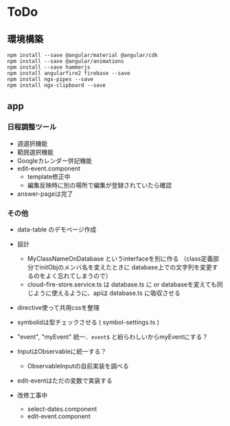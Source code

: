 # ToDo


## 環境構築

```
npm install --save @angular/material @angular/cdk
npm install --save @angular/animations
npm install --save hammerjs
npm install angularfire2 firebase --save
npm install ngx-pipes --save
npm install ngx-clipboard --save
```


## app

### 日程調整ツール

* 週選択機能
* 範囲選択機能
* Googleカレンダー併記機能
* edit-event.component
  * template修正中
  * 編集反映時に別の場所で編集が登録されていたら確認
* answer-pageは完了


### その他

* data-table のデモページ作成

* 設計
  * MyClassNameOnDatabase というinterfaceを別に作る
      （class定義部分でinitObjのメンバ名を変えたときに
      database上での文字列を変更するのをよく忘れてしまうので）
  * cloud-fire-store.service.ts は database.ts に
      or databaseを変えても同じように使えるように、apiは database.ts に吸収させる

* directive使って共用cssを整理
* symbolidは型チェックさせる ( symbol-settings.ts )
* "event", "myEvent" 統一．`event$` と紛らわしいからmyEventにする？
* InputはObservableに統一する？
  * ObservableInputの自前実装を調べる
* edit-eventはただの変数で実装する

* 改修工事中
  * select-dates.component
  * edit-event.component

